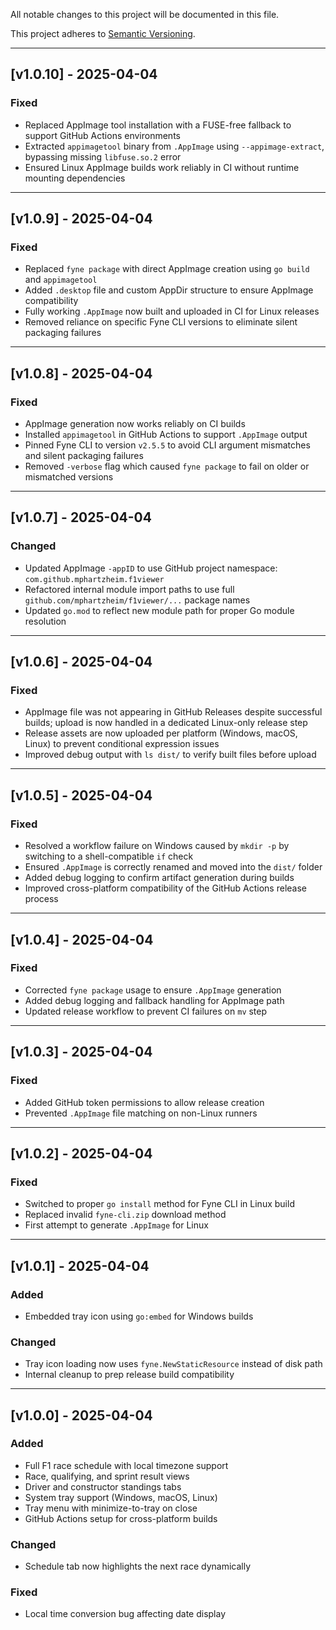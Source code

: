 All notable changes to this project will be documented in this file.

This project adheres to [Semantic Versioning](https://semver.org).

---

## [v1.0.10] - 2025-04-04

### Fixed
- Replaced AppImage tool installation with a FUSE-free fallback to support GitHub Actions environments
- Extracted `appimagetool` binary from `.AppImage` using `--appimage-extract`, bypassing missing `libfuse.so.2` error
- Ensured Linux AppImage builds work reliably in CI without runtime mounting dependencies

---

## [v1.0.9] - 2025-04-04

### Fixed
- Replaced `fyne package` with direct AppImage creation using `go build` and `appimagetool`
- Added `.desktop` file and custom AppDir structure to ensure AppImage compatibility
- Fully working `.AppImage` now built and uploaded in CI for Linux releases
- Removed reliance on specific Fyne CLI versions to eliminate silent packaging failures

---

## [v1.0.8] - 2025-04-04

### Fixed
- AppImage generation now works reliably on CI builds
- Installed `appimagetool` in GitHub Actions to support `.AppImage` output
- Pinned Fyne CLI to version `v2.5.5` to avoid CLI argument mismatches and silent packaging failures
- Removed `-verbose` flag which caused `fyne package` to fail on older or mismatched versions

---

## [v1.0.7] - 2025-04-04

### Changed
- Updated AppImage `-appID` to use GitHub project namespace: `com.github.mphartzheim.f1viewer`
- Refactored internal module import paths to use full `github.com/mphartzheim/f1viewer/...` package names
- Updated `go.mod` to reflect new module path for proper Go module resolution

---

## [v1.0.6] - 2025-04-04

### Fixed
- AppImage file was not appearing in GitHub Releases despite successful builds; upload is now handled in a dedicated Linux-only release step
- Release assets are now uploaded per platform (Windows, macOS, Linux) to prevent conditional expression issues
- Improved debug output with `ls dist/` to verify built files before upload

---

## [v1.0.5] - 2025-04-04

### Fixed
- Resolved a workflow failure on Windows caused by `mkdir -p` by switching to a shell-compatible `if` check
- Ensured `.AppImage` is correctly renamed and moved into the `dist/` folder
- Added debug logging to confirm artifact generation during builds
- Improved cross-platform compatibility of the GitHub Actions release process

---

## [v1.0.4] - 2025-04-04

### Fixed
- Corrected `fyne package` usage to ensure `.AppImage` generation
- Added debug logging and fallback handling for AppImage path
- Updated release workflow to prevent CI failures on `mv` step

---

## [v1.0.3] - 2025-04-04

### Fixed
- Added GitHub token permissions to allow release creation
- Prevented `.AppImage` file matching on non-Linux runners

---

## [v1.0.2] - 2025-04-04

### Fixed
- Switched to proper `go install` method for Fyne CLI in Linux build
- Replaced invalid `fyne-cli.zip` download method
- First attempt to generate `.AppImage` for Linux

---

## [v1.0.1] - 2025-04-04

### Added
- Embedded tray icon using `go:embed` for Windows builds

### Changed
- Tray icon loading now uses `fyne.NewStaticResource` instead of disk path
- Internal cleanup to prep release build compatibility

---

## [v1.0.0] - 2025-04-04

### Added
- Full F1 race schedule with local timezone support
- Race, qualifying, and sprint result views
- Driver and constructor standings tabs
- System tray support (Windows, macOS, Linux)
- Tray menu with minimize-to-tray on close
- GitHub Actions setup for cross-platform builds

### Changed
- Schedule tab now highlights the next race dynamically

### Fixed
- Local time conversion bug affecting date display
